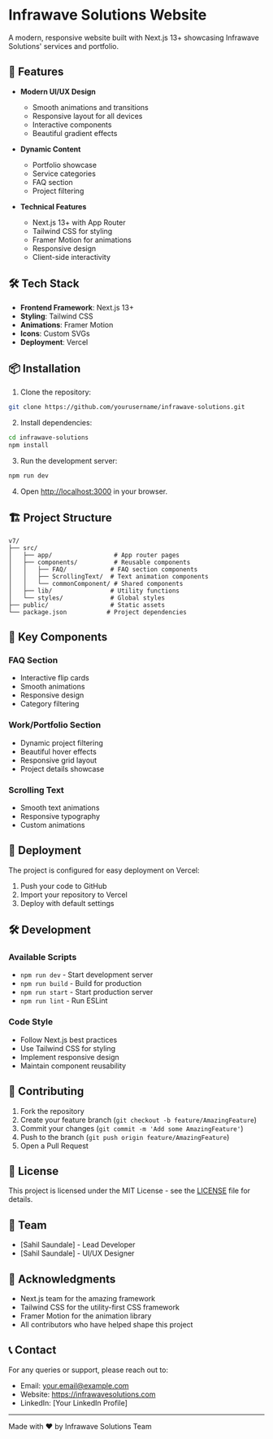 # Infrawave Solutions Website

A modern, responsive website built with Next.js 13+ showcasing Infrawave Solutions' services and portfolio.

## 🚀 Features

- **Modern UI/UX Design**
  - Smooth animations and transitions
  - Responsive layout for all devices
  - Interactive components
  - Beautiful gradient effects

- **Dynamic Content**
  - Portfolio showcase
  - Service categories
  - FAQ section
  - Project filtering

- **Technical Features**
  - Next.js 13+ with App Router
  - Tailwind CSS for styling
  - Framer Motion for animations
  - Responsive design
  - Client-side interactivity

## 🛠️ Tech Stack

- **Frontend Framework**: Next.js 13+
- **Styling**: Tailwind CSS
- **Animations**: Framer Motion
- **Icons**: Custom SVGs
- **Deployment**: Vercel

## 📦 Installation

1. Clone the repository:
```bash
git clone https://github.com/yourusername/infrawave-solutions.git
```

2. Install dependencies:
```bash
cd infrawave-solutions
npm install
```

3. Run the development server:
```bash
npm run dev
```

4. Open [http://localhost:3000](http://localhost:3000) in your browser.

## 🏗️ Project Structure

```
v7/
├── src/
│   ├── app/                 # App router pages
│   ├── components/          # Reusable components
│   │   ├── FAQ/            # FAQ section components
│   │   ├── ScrollingText/  # Text animation components
│   │   └── commonComponent/ # Shared components
│   ├── lib/                # Utility functions
│   └── styles/             # Global styles
├── public/                 # Static assets
└── package.json           # Project dependencies
```

## 🎨 Key Components

### FAQ Section
- Interactive flip cards
- Smooth animations
- Responsive design
- Category filtering

### Work/Portfolio Section
- Dynamic project filtering
- Beautiful hover effects
- Responsive grid layout
- Project details showcase

### Scrolling Text
- Smooth text animations
- Responsive typography
- Custom animations

## 🚀 Deployment

The project is configured for easy deployment on Vercel:

1. Push your code to GitHub
2. Import your repository to Vercel
3. Deploy with default settings

## 🛠️ Development

### Available Scripts

- `npm run dev` - Start development server
- `npm run build` - Build for production
- `npm run start` - Start production server
- `npm run lint` - Run ESLint

### Code Style

- Follow Next.js best practices
- Use Tailwind CSS for styling
- Implement responsive design
- Maintain component reusability

## 🤝 Contributing

1. Fork the repository
2. Create your feature branch (`git checkout -b feature/AmazingFeature`)
3. Commit your changes (`git commit -m 'Add some AmazingFeature'`)
4. Push to the branch (`git push origin feature/AmazingFeature`)
5. Open a Pull Request

## 📝 License

This project is licensed under the MIT License - see the [LICENSE](LICENSE) file for details.

## 👥 Team

- [Sahil Saundale] - Lead Developer
- [Sahil Saundale] - UI/UX Designer


## 🙏 Acknowledgments

- Next.js team for the amazing framework
- Tailwind CSS for the utility-first CSS framework
- Framer Motion for the animation library
- All contributors who have helped shape this project

## 📞 Contact

For any queries or support, please reach out to:
- Email: your.email@example.com
- Website: https://infrawavesolutions.com
- LinkedIn: [Your LinkedIn Profile]

---

Made with ❤️ by Infrawave Solutions Team
